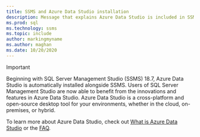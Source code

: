 ```yaml
---
title: SSMS and Azure Data Studio installation
description: Message that explains Azure Data Studio is included in SSMS installation.
ms.prod: sql
ms.technology: ssms
ms.topic: include
author: markingmyname
ms.author: maghan
ms.date: 10/20/2020
---
```


> [!Important]
> Beginning with SQL Server Management Studio (SSMS) 18.7, Azure Data Studio is automatically installed alongside SSMS. Users of SQL Server Management Studio are now able to benefit from the innovations and features in Azure Data Studio. Azure Data Studio is a cross-platform and open-source desktop tool for your environments, whether in the cloud, on-premises, or hybrid.
>
> To learn more about Azure Data Studio, check out [What is Azure Data Studio](../azure-data-studio/what-is-azure-data-studio.md) or the [FAQ](../azure-data-studio/faq.md).